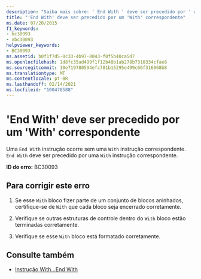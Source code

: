 ```yaml
---
description: "Saiba mais sobre: ' End With ' deve ser precedido por ' with ' correspondente"
title: "'End With' deve ser precedido por um 'With' correspondente"
ms.date: 07/20/2015
f1_keywords:
- bc30093
- vbc30093
helpviewer_keywords:
- BC30093
ms.assetid: b0f1f7d5-0c33-4b97-8043-f0f5b40ca5d7
ms.openlocfilehash: 1d8fc35ad499f1f12b48b1ab278b7310334cfae8
ms.sourcegitcommit: 10e719780594efc781b15295e499c66f316068b8
ms.translationtype: MT
ms.contentlocale: pt-BR
ms.lasthandoff: 02/14/2021
ms.locfileid: "100478588"
---
```

# <a name="end-with-must-be-preceded-by-a-matching-with"></a>'End With' deve ser precedido por um 'With' correspondente

Uma `End With` instrução ocorre sem uma `With` instrução correspondente. `End With` deve ser precedido por uma `With` instrução correspondente.  
  
 **ID do erro:** BC30093  
  
## <a name="to-correct-this-error"></a>Para corrigir este erro  
  
1. Se esse `With` bloco fizer parte de um conjunto de blocos aninhados, certifique-se de `With` que cada bloco seja encerrado corretamente.  
  
2. Verifique se outras estruturas de controle dentro do `With` bloco estão terminadas corretamente.  
  
3. Verifique se esse `With` bloco está formatado corretamente.  
  
## <a name="see-also"></a>Consulte também

- [Instrução With...End With](../language-reference/statements/with-end-with-statement.md)
